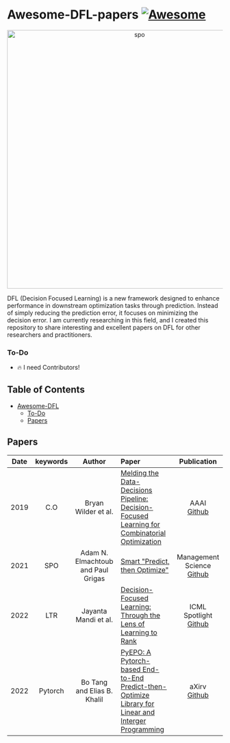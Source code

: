 # Awesome-DFL-papers [![Awesome](https://awesome.re/badge.svg)](https://awesome.re)

<p align="center"><img width="603" alt="spo" src="https://github.com/FinJun/Awesome-DFL-papers/assets/76249916/8e0ba391-af89-45cf-a2ea-155225bf9183"></p>

DFL (Decision Focused Learning) is a new framework designed to enhance performance in downstream optimization tasks through prediction. Instead of simply reducing the prediction error, it focuses on minimizing the decision error. I am currently researching in this field, and I created this repository to share interesting and excellent papers on DFL for other researchers and practitioners.


### To-Do

- 🔥 I need Contributors! 



## Table of Contents


- [Awesome-DFL](#Awesome-DFL-papers)
  - [To-Do](#To-Do)
  - [Papers](#Papers)


## Papers
     
|  Date  |       keywords        |Author                                          |Paper                                                                                                                                                                                                                   |     Publication    |
| :-----: | :------------------: | :--------------------------------------------: | :-------------------------------------------------------------------------------------------------------------------------------------------------------------------------------------| :-----------------------------------------------------------: |
|  2019 |     C.O     |Bryan Wilder et al.                                        | [Melding the Data-Decisions Pipeline: Decision-Focused Learning for Combinatorial Optimization](https://arxiv.org/abs/1809.05504)                                                    |           AAAI <br> [Github](https://github.com/bwilder0/aaai_melding_code)|
|  2021 |     SPO     |Adam N. Elmachtoub and Paul Grigas                         | [Smart "Predict, then Optimize"](https://arxiv.org/pdf/1706.03762.pdf)                                                                                                                |      Management Science <br> [Github](https://github.com/paulgrigas/SmartPredictThenOptimize)  |
|  2022 |     LTR     |Jayanta Mandi et al.                                       | [Decision-Focused Learning: Through the Lens of Learning to Rank](https://icml.cc/virtual/2022/spotlight/18376)                                                                       |   ICML Spotlight <br> [Github](https://github.com/jayman91/ltr-predopt) |
|  2022 |   Pytorch   |Bo Tang and Elias B. Khalil                                | [PyEPO: A Pytorch-based End-to-End Predict-then-Optimize Library for Linear and Interger Programming](https://arxiv.org/abs/2206.14234)                                               | aXirv <br> [Github](https://github.com/khalil-research/PyEPO) | 








